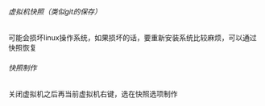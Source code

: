 ###### 虚拟机快照（类似git的保存）

可能会损坏linux操作系统，如果损坏的话，要重新安装系统比较麻烦，可以通过快照恢复


###### 快照制作

关闭虚拟机之后再当前虚拟机右键，选在快照选项制作
  


